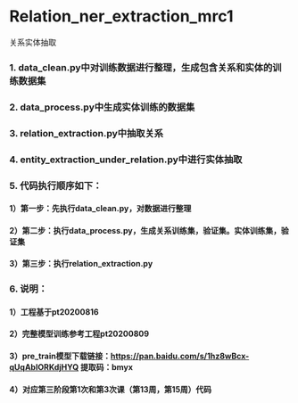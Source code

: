 # Relation_ner_extraction_mrc1
关系实体抽取

### 1. data_clean.py中对训练数据进行整理，生成包含关系和实体的训练数据集 
### 2. data_process.py中生成实体训练的数据集 
### 3. relation_extraction.py中抽取关系 
### 4. entity_extraction_under_relation.py中进行实体抽取
### 5. 代码执行顺序如下：
#### 1）第一步：先执行data_clean.py，对数据进行整理
#### 2）第二步：执行data_process.py，生成关系训练集，验证集。实体训练集，验证集
#### 3）第三步：执行relation_extraction.py
### 6. 说明：
#### 1）工程基于pt20200816
#### 2）完整模型训练参考工程pt20200809
#### 3）pre_train模型下载链接：https://pan.baidu.com/s/1hz8wBcx-qUqAblORKdjHYQ 提取码：bmyx 
#### 4）对应第三阶段第1次和第3次课（第13周，第15周）代码
